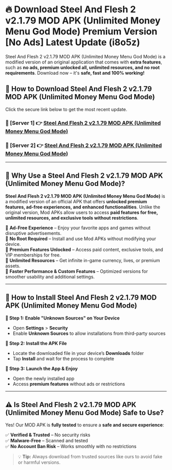 # 🔥 Download Steel And Flesh 2 v2.1.79 MOD APK (Unlimited Money Menu God Mode) Premium Version [No Ads] Latest Update (i8o5z) 

Steel And Flesh 2 v2.1.79 MOD APK (Unlimited Money Menu God Mode) is a modified version of an original application that comes with **extra features**, such as **no ads, premium unlocked all, unlimited resources, and no root requirements**. Download now – it's **safe, fast and 100% working!**

## **📱 How to Download Steel And Flesh 2 v2.1.79 MOD APK (Unlimited Money Menu God Mode)**  

Click the secure link below to get the most recent update.  

 ### **📌 [Server 1] 👉** [Steel And Flesh 2 v2.1.79 MOD APK (Unlimited Money Menu God Mode)](https://apkcomod.com?title=Steel_And_Flesh_2_v2.1.79_MOD_APK_(Unlimited_Money_Menu_God_Mode))

 ### **📌 [Server 2] 👉** [Steel And Flesh 2 v2.1.79 MOD APK (Unlimited Money Menu God Mode)](https://apkcomod.com?title=Steel_And_Flesh_2_v2.1.79_MOD_APK_(Unlimited_Money_Menu_God_Mode))

---

## **🤖 Why Use a Steel And Flesh 2 v2.1.79 MOD APK (Unlimited Money Menu God Mode)?**  

**Steel And Flesh 2 v2.1.79 MOD APK (Unlimited Money Menu God Mode)** is a modified version of an official APK that offers **unlocked premium features, ad-free experiences, and enhanced functionalities**. Unlike the original version, Mod APKs allow users to access **paid features for free, unlimited resources, and exclusive tools without restrictions**.

🔽 **Ad-Free Experience** – Enjoy your favorite apps and games without disruptive advertisements.  
🔽 **No Root Required** – Install and use Mod APKs without modifying your device.  
🔽 **Premium Features Unlocked** – Access paid content, exclusive tools, and VIP memberships for free.  
🔽 **Unlimited Resources** – Get infinite in-game currency, lives, or premium assets.  
🔽 **Faster Performance & Custom Features** – Optimized versions for smoother usability and additional settings.  

---

## **🚀 How to Install Steel And Flesh 2 v2.1.79 MOD APK (Unlimited Money Menu God Mode)**  

**🔹 Step 1:** **Enable "Unknown Sources" on Your Device**  
- Open **Settings** > **Security**  
- Enable **Unknown Sources** to allow installations from third-party sources  

**🔹 Step 2:** **Install the APK File**  
- Locate the downloaded file in your device’s **Downloads** folder  
- Tap **Install** and wait for the process to complete  

**🔹 Step 3:** **Launch the App & Enjoy**  
- Open the newly installed app  
- Access **premium features** without ads or restrictions  

---

## **⚠️ Is Steel And Flesh 2 v2.1.79 MOD APK (Unlimited Money Menu God Mode) Safe to Use?**  

Yes! Our MOD APK is **fully tested** to ensure a **safe and secure experience**:

✅ **Verified & Trusted** – No security risks  
✅ **Malware-Free** – Scanned and tested  
✅ **No Account Ban Risk** – Works smoothly with no restrictions  

> 💡 **Tip:** Always download from trusted sources like ours to avoid fake or harmful versions.